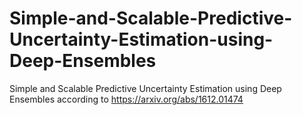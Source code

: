 # Simple-and-Scalable-Predictive-Uncertainty-Estimation-using-Deep-Ensembles
Simple and Scalable Predictive Uncertainty Estimation using Deep Ensembles according to https://arxiv.org/abs/1612.01474
